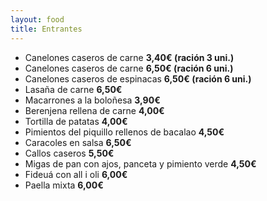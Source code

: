 ```yaml
---
layout: food
title: Entrantes
---
```


* Canelones caseros de carne **3,40€ (ración 3 uni.)**
* Canelones caseros de carne **6,50€ (ración 6 uni.)**
* Canelones caseros de espinacas **6,50€ (ración 6 uni.)**
* Lasaña de carne **6,50€**
* Macarrones a la boloñesa **3,90€**
* Berenjena rellena de carne **4,00€**
* Tortilla de patatas **4,00€**
* Pimientos del piquillo rellenos de bacalao **4,50€**
* Caracoles en salsa **6,50€**
* Callos caseros **5,50€**
* Migas de pan con ajos, panceta y pimiento verde **4,50€**
* Fideuá con all i oli **6,00€**
* Paella mixta **6,00€**